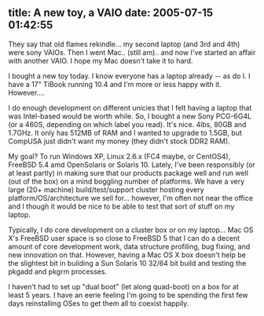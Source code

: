 title: A new toy, a VAIO
date: 2005-07-15 01:42:55
---

<p>They say that old flames rekindle... my second laptop (and 3rd and 4th) were sony VAIOs.  Then I went Mac.. (still am).. and now I've started an affair with another VAIO.  I hope my Mac doesn't take it to hard.</p>  <p>I bought a new toy today.  I know everyone has a laptop already -- as do I.  I have a 17" TiBook running 10.4 and I'm more or less happy with it.  However....</p>  <p>I do enough development on different unicies that I felt having a laptop that was Intel-based would be worth while.  So, I bought a new Sony PCG-6G4L (or a 460S, depending on which label you read).  It's nice.  4lbs, 80GB and 1.7GHz.  It only has 512MB of RAM and I wanted to upgrade to 1.5GB, but CompUSA just didn't want my money (they didn't stock DDR2 RAM).</p>  <p>My goal?  To run Windows XP, Linux 2.6.x (FC4 maybe, or CentOS4), FreeBSD 5.4 amd OpenSolaris or Solaris 10.  Lately, I've been responsibly (or at least partly) in making sure that our products package well and run well (out of the box) on a mind boggling number of platforms.  We have a very large (20+ machine) build/test/support cluster hosting every platform/OS/architecture we sell for... however, I'm often not near the office and I though it would be nice to be able to test that sort of stuff on my laptop.</p>  <p>Typically, I do core development on a cluster box or on my laptop... Mac OS X's FreeBSD user space is so close to FreeBSD 5 that I can do a decent amount of core development work, data structure profiling, bug fixing, and new innovation on that.  However, having a Mac OS X box doesn't help be the slightest bit in building a Sun Solaris 10 32/64 bit build and testing the pkgadd and pkgrm processes.</p>  <p>I haven't had to set up "dual boot" (let along quad-boot) on a box for at least 5 years.  I have an eerie feeling I'm going to be spending the first few days reinstalling OSes to get them all to coexist happily.</p>
